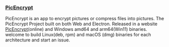 ### [PicEncrypt](http://picencrypt.github.io)
PicEncrypt is an app to encrypt pictures or compress files into pictures. The PicEncrypt Project built on both Web and Electron.
Released in a website [PicEncrypt](http://picencrypt.github.io)(online) and Windows amd64 and arm64(Win11) binaries. welcome to build Linux(deb, rpm) and macOS (dmg) binaries for each architecture and start an issue.  
